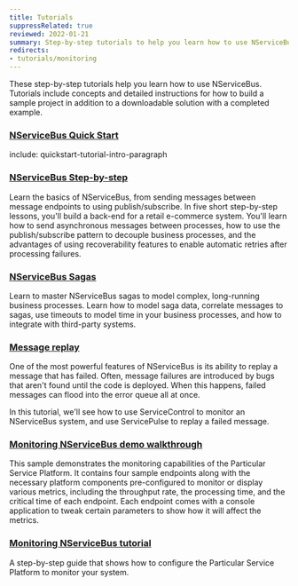 ```yaml
---
title: Tutorials
suppressRelated: true
reviewed: 2022-01-21
summary: Step-by-step tutorials to help you learn how to use NServiceBus, with detailed instructions and downloadable solutions with the completed examples.
redirects:
- tutorials/monitoring
---
```


These step-by-step tutorials help you learn how to use NServiceBus. Tutorials include concepts and detailed instructions for how to build a sample project in addition to a downloadable solution with a completed example.

### [NServiceBus Quick Start](quickstart/)

include: quickstart-tutorial-intro-paragraph

### [NServiceBus Step-by-step](nservicebus-step-by-step/)

Learn the basics of NServiceBus, from sending messages between message endpoints to using publish/subscribe. In five short step-by-step lessons, you'll build a back-end for a retail e-commerce system. You'll learn how to send asynchronous messages between processes, how to use the publish/subscribe pattern to decouple business processes, and the advantages of using recoverability features to enable automatic retries after processing failures.

### [NServiceBus Sagas](nservicebus-sagas/)

Learn to master NServiceBus sagas to model complex, long-running business processes. Learn how to model saga data, correlate messages to sagas, use timeouts to model time in your business processes, and how to integrate with third-party systems. 

### [Message replay](message-replay/)

One of the most powerful features of NServiceBus is its ability to replay a message that has failed. Often, message failures are introduced by bugs that aren't found until the code is deployed. When this happens, failed messages can flood into the error queue all at once.

In this tutorial, we'll see how to use ServiceControl to monitor an NServiceBus system, and use ServicePulse to replay a failed message.

### [Monitoring NServiceBus demo walkthrough](monitoring-demo/)

This sample demonstrates the monitoring capabilities of the Particular Service Platform. It contains four sample endpoints along with the necessary platform components pre-configured to monitor or display various metrics, including the throughput rate, the processing time, and the critical time of each endpoint. Each endpoint comes with a console application to tweak certain parameters to show how it will affect the metrics.

### [Monitoring NServiceBus tutorial](monitoring-setup/)

A step-by-step guide that shows how to configure the Particular Service Platform to monitor your system.
